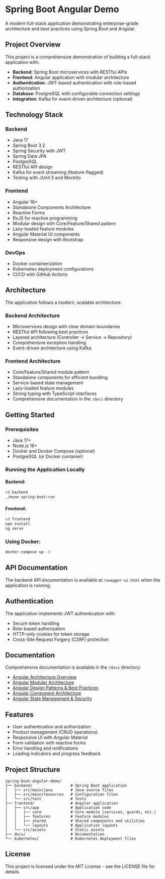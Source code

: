 # Spring Boot Angular Demo

A modern full-stack application demonstrating enterprise-grade architecture and best practices using Spring Boot and Angular.

## Project Overview

This project is a comprehensive demonstration of building a full-stack application with:

- **Backend**: Spring Boot microservices with RESTful APIs
- **Frontend**: Angular application with modular architecture
- **Authentication**: JWT-based authentication with role-based authorization
- **Database**: PostgreSQL with configurable connection settings
- **Integration**: Kafka for event-driven architecture (optional)

## Technology Stack

### Backend
- Java 17
- Spring Boot 3.2
- Spring Security with JWT
- Spring Data JPA
- PostgreSQL
- RESTful API design
- Kafka for event streaming (feature-flagged)
- Testing with JUnit 5 and Mockito

### Frontend
- Angular 16+
- Standalone Components Architecture
- Reactive Forms
- RxJS for reactive programming
- Modular design with Core/Feature/Shared pattern
- Lazy-loaded feature modules
- Angular Material UI components
- Responsive design with Bootstrap

### DevOps
- Docker containerization
- Kubernetes deployment configurations
- CI/CD with GitHub Actions

## Architecture

The application follows a modern, scalable architecture:

### Backend Architecture
- Microservices design with clear domain boundaries
- RESTful API following best practices
- Layered architecture (Controller → Service → Repository)
- Comprehensive exception handling
- Event-driven architecture using Kafka

### Frontend Architecture
- Core/Feature/Shared module pattern
- Standalone components for efficient bundling
- Service-based state management
- Lazy-loaded feature modules
- Strong typing with TypeScript interfaces
- Comprehensive documentation in the `/docs` directory

## Getting Started

### Prerequisites
- Java 17+
- Node.js 16+
- Docker and Docker Compose (optional)
- PostgreSQL (or Docker container)

### Running the Application Locally

#### Backend:
```bash
cd backend
./mvnw spring-boot:run
```

#### Frontend:
```bash
cd frontend
npm install
ng serve
```

### Using Docker:
```bash
docker-compose up -d
```

## API Documentation

The backend API documentation is available at `/swagger-ui.html` when the application is running.

## Authentication

The application implements JWT authentication with:
- Secure token handling
- Role-based authorization
- HTTP-only cookies for token storage
- Cross-Site Request Forgery (CSRF) protection

## Documentation

Comprehensive documentation is available in the `/docs` directory:

- [Angular Architecture Overview](./docs/01-Angular-Architecture-Overview.md)
- [Angular Modular Architecture](./docs/02-Angular-Modular-Architecture.md)
- [Angular Design Patterns & Best Practices](./docs/03-Angular-Design-Patterns-Best-Practices.md)
- [Angular Component Architecture](./docs/04-Angular-Component-Architecture.md)
- [Angular State Management & Security](./docs/05-Angular-State-Management-Security.md)

## Features

- User authentication and authorization
- Product management (CRUD operations)
- Responsive UI with Angular Material
- Form validation with reactive forms
- Error handling and notifications
- Loading indicators and progress feedback

## Project Structure

```
spring-boot-angular-demo/
├── backend/                 # Spring Boot application
│   ├── src/main/java        # Java source files
│   ├── src/main/resources   # Configuration files
│   └── src/test             # Tests
├── frontend/                # Angular application
│   ├── src/app              # Application code
│   │   ├── core             # Core module (services, guards, etc.)
│   │   ├── features         # Feature modules
│   │   ├── shared           # Shared components and utilities
│   │   └── layouts          # Application layouts
│   └── src/assets           # Static assets
├── docs/                    # Documentation
└── kubernetes/              # Kubernetes deployment files
```

## License

This project is licensed under the MIT License - see the LICENSE file for details.
